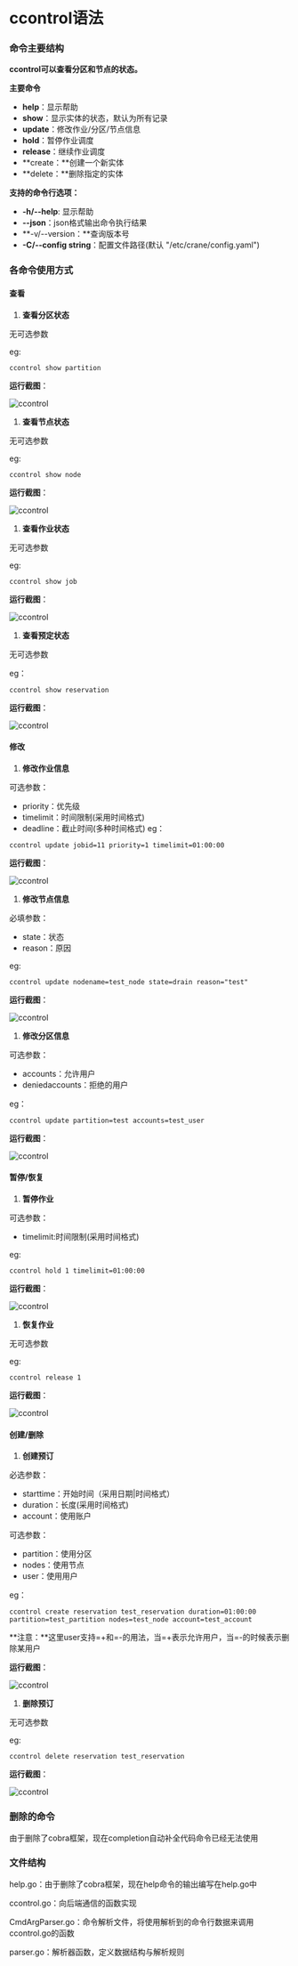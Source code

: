 # ccontrol语法

### 命令主要结构

**ccontrol可以查看分区和节点的状态。**

**主要命令**

- **help**：显示帮助
- **show**：显示实体的状态，默认为所有记录
- **update**：修改作业/分区/节点信息
- **hold**：暂停作业调度
- **release**：继续作业调度
- **create：**创建一个新实体
- **delete：**删除指定的实体

**支持的命令行选项：**

- **-h/--help**: 显示帮助
- **--json**：json格式输出命令执行结果
- **-v/--version：**查询版本号
- **-C/--config string**：配置文件路径(默认 "/etc/crane/config.yaml")

### 各命令使用方式

#### 查看

1. **查看分区状态**

无可选参数

eg:

```Plain
ccontrol show partition
```

**运行截图**：

![ccontrol](../images/ccontrol/ccontrol_showp2.png)

1. **查看节点状态**

无可选参数

eg:

```Plain
ccontrol show node
```

**运行截图**：

![ccontrol](../images/ccontrol/ccontrol_shownode2.png)

1. **查看作业状态**

无可选参数

eg:

```Plain
ccontrol show job
```

**运行截图**：

![ccontrol](../images/ccontrol/ccontrol_showjob2.png)

1. **查看预定状态**

无可选参数

eg：

```Plain
ccontrol show reservation
```

**运行截图**：

![ccontrol](../images/ccontrol/ccontrol_showreservation.png)

#### 修改

1. **修改作业信息**

可选参数：

- priority：优先级
- timelimit：时间限制(采用时间格式)
- deadline：截止时间(多种时间格式)
eg：

```Plain
ccontrol update jobid=11 priority=1 timelimit=01:00:00
```

**运行截图**：

![ccontrol](../images/ccontrol/ccontrol_updatejp.png)

1. **修改节点信息**

必填参数：

- state：状态
- reason：原因

eg:

```Plain
ccontrol update nodename=test_node state=drain reason="test"
```

**运行截图**：

![ccontrol](../images/ccontrol/ccontrol_updatens.png)

1. **修改分区信息**

可选参数：

- accounts：允许用户
- deniedaccounts：拒绝的用户

eg：

```Plain
ccontrol update partition=test accounts=test_user
```

**运行截图**：

![ccontrol](../images/ccontrol/ccontrol_updatepa.png)

#### 暂停/恢复

1. **暂停作业**

可选参数：

- timelimit:时间限制(采用时间格式)

eg:

```Plain
ccontrol hold 1 timelimit=01:00:00
```

**运行截图**：

![ccontrol](../images/ccontrol/ccontrol_hold1t.png)

1. **恢复作业**

无可选参数

eg:

```Plain
ccontrol release 1
```

**运行截图**：

![ccontrol](../images/ccontrol/ccontrol_release_1.png)

#### 创建/删除

1. **创建预订**

必选参数：

- starttime：开始时间（采用日期|时间格式）
- duration：长度(采用时间格式)
- account：使用账户

可选参数：

- partition：使用分区
- nodes：使用节点
- user：使用用户

eg：

```Plain
ccontrol create reservation test_reservation duration=01:00:00 partition=test_partition nodes=test_node account=test_account
```

**注意：**这里user支持=+和=-的用法，当=+表示允许用户，当=-的时候表示删除某用户

**运行截图**：

![ccontrol](../images/ccontrol/ccontrol_create.png)

1. **删除预订**

无可选参数

eg:

```Plain
ccontrol delete reservation test_reservation
```

**运行截图**：

![ccontrol](../images/ccontrol/ccontrol_delete.png)

### 删除的命令

由于删除了cobra框架，现在completion自动补全代码命令已经无法使用

### 文件结构

help.go：由于删除了cobra框架，现在help命令的输出编写在help.go中

ccontrol.go：向后端通信的函数实现

CmdArgParser.go：命令解析文件，将使用解析到的命令行数据来调用ccontrol.go的函数

parser.go：解析器函数，定义数据结构与解析规则